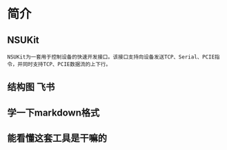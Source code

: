 # 简介

<div style="position: fixed; top: 90%; left: 90%">
<a href="#目录" style="text-decoration: none; display: none">返回目录</a>
</div>

## NSUKit
    NSUKit为一套用于控制设备的快速开发接口。该接口支持向设备发送TCP、Serial、PCIE指令，并同时支持TCP、PCIE数据流的上下行。
## 结构图 飞书
## 学一下markdown格式
## 能看懂这套工具是干嘛的